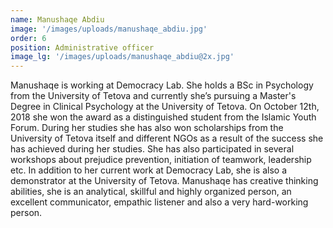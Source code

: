 ```yaml
---
name: Manushaqe Abdiu
image: '/images/uploads/manushaqe_abdiu.jpg'
order: 6
position: Administrative officer
image_lg: '/images/uploads/manushaqe_abdiu@2x.jpg'
---
```


Manushaqe is working at Democracy Lab. She holds a BSc in Psychology from the University of Tetova and currently she’s pursuing a Master's Degree in Clinical Psychology at the University of Tetova. On October 12th, 2018 she won the award as a distinguished student from the Islamic Youth Forum. During her studies she has also won scholarships from the University of Tetova itself and different NGOs as a result of the success she has achieved during her studies. She has also participated in several workshops about prejudice prevention, initiation of teamwork, leadership etc.  In addition to her current work at Democracy Lab, she is also a demonstrator at the University of Tetova. Manushaqe has creative thinking abilities, she is an analytical, skillful and highly organized person, an excellent communicator, empathic listener and  also a very hard-working person.